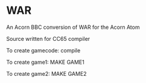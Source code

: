 # WAR
An Acorn BBC conversion of WAR for the Acorn Atom

Source written for CC65 compiler

To create gamecode: compile

To create game1: MAKE GAME1

To create game2: MAKE GAME2
